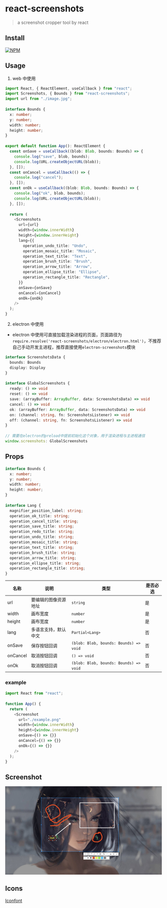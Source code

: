 # react-screenshots

> a screenshot cropper tool by react

## Install

[![NPM](https://nodei.co/npm/react-screenshots.png?downloads=true&downloadRank=true&stars=true)](https://nodei.co/npm/react-screenshots/)

## Usage

1. web 中使用

```ts
import React, { ReactElement, useCallback } from "react";
import Screenshots, { Bounds } from "react-screenshots";
import url from "./image.jpg";

interface Bounds {
  x: number;
  y: number;
  width: number;
  height: number;
}

export default function App(): ReactElement {
  const onSave = useCallback((blob: Blob, bounds: Bounds) => {
    console.log("save", blob, bounds);
    console.log(URL.createObjectURL(blob));
  }, []);
  const onCancel = useCallback(() => {
    console.log("cancel");
  }, []);
  const onOk = useCallback((blob: Blob, bounds: Bounds) => {
    console.log("ok", blob, bounds);
    console.log(URL.createObjectURL(blob));
  }, []);

  return (
    <Screenshots
      url={url}
      width={window.innerWidth}
      height={window.innerHeight}
      lang={{
        operation_undo_title: "Undo",
        operation_mosaic_title: "Mosaic",
        operation_text_title: "Text",
        operation_brush_title: "Brush",
        operation_arrow_title: "Arrow",
        operation_ellipse_title: "Ellipse",
        operation_rectangle_title: "Rectangle",
      }}
      onSave={onSave}
      onCancel={onCancel}
      onOk={onOk}
    />
  );
}
```

2. electron 中使用

- electron 中使用可直接加载渲染进程的页面，页面路径为`require.resolve('react-screenshots/electron/electron.html')`，不推荐自己手动开发主进程，推荐直接使用`electron-screenshots`模块

```ts
interface ScreenshotsData {
  bounds: Bounds
  display: Display
}

interface GlobalScreenshots {
  ready: () => void
  reset: () => void
  save: (arrayBuffer: ArrayBuffer, data: ScreenshotsData) => void
  cancel: () => void
  ok: (arrayBuffer: ArrayBuffer, data: ScreenshotsData) => void
  on: (channel: string, fn: ScreenshotsListener) => void
  off: (channel: string, fn: ScreenshotsListener) => void
}

// 需要在electron的preload中提前初始化这个对象，用于渲染进程与主进程通信
window.screenshots: GlobalScreenshots
```

## Props

```ts
interface Bounds {
  x: number;
  y: number;
  width: number;
  height: number;
}

interface Lang {
  magnifier_position_label: string;
  operation_ok_title: string;
  operation_cancel_title: string;
  operation_save_title: string;
  operation_redo_title: string;
  operation_undo_title: string;
  operation_mosaic_title: string;
  operation_text_title: string;
  operation_brush_title: string;
  operation_arrow_title: string;
  operation_ellipse_title: string;
  operation_rectangle_title: string;
}
```

| 名称     | 说明                 | 类型                                   | 是否必选 |
| -------- | -------------------- | -------------------------------------- | -------- |
| url      | 要编辑的图像资源地址 | `string`                               | 是       |
| width    | 画布宽度             | `number`                               | 是       |
| height   | 画布宽度             | `number`                               | 是       |
| lang     | 多语言支持，默认中文 | `Partial<Lang>`                        | 否       |
| onSave   | 保存按钮回调         | `(blob: Blob, bounds: Bounds) => void` | 否       |
| onCancel | 取消按钮回调         | `() => void`                           | 否       |
| onOk     | 取消按钮回调         | `(blob: Blob, bounds: Bounds) => void` | 否       |

### example

```js
import React from "react";

function App() {
  return (
    <Screenshot
      url="./example.png"
      width={window.innerWidth}
      height={window.innerHeight}
      onSave={() => {}}
      onCancel={() => {}}
      onOk={() => {}}
    />
  );
}
```

## Screenshot

![screenshot](../../screenshot.jpg)

## Icons

[Iconfont](https://at.alicdn.com/t/project/572327/6f652e79-fb8b-4164-9fb3-40a705433d93.html?spm=a313x.7781069.1998910419.34)
